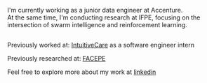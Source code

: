 I'm currently working as a junior data engineer at Accenture.  
At the same time, I'm conducting research at IFPE, focusing on the intersection of swarm intelligence and reinforcement learning.
##
Previously worked at: [IntuitiveCare](https://github.com/IntuitiveCare) as a software engineer intern

Previously researched at: [FACEPE](https://github.com/FACEPE)

Feel free to explore more about my work at [linkedin](https://www.linkedin.com/in/kaiovsbarbosa/)
